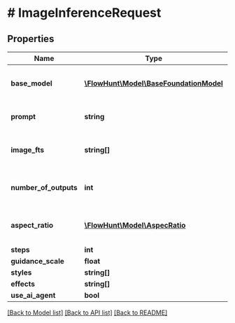 # # ImageInferenceRequest

## Properties

Name | Type | Description | Notes
------------ | ------------- | ------------- | -------------
**base_model** | [**\FlowHunt\Model\BaseFoundationModel**](BaseFoundationModel.md) | The base model to use for inference |
**prompt** | **string** | The prompt to use for inference |
**image_fts** | **string[]** | The list of image FTs to use for inference |
**number_of_outputs** | **int** | The number of outputs to generate | [optional] [default to 1]
**aspect_ratio** | [**\FlowHunt\Model\AspecRatio**](AspecRatio.md) | The aspect ratio of the output images | [optional]
**steps** | **int** |  | [optional]
**guidance_scale** | **float** |  | [optional]
**styles** | **string[]** |  | [optional]
**effects** | **string[]** |  | [optional]
**use_ai_agent** | **bool** |  | [optional]

[[Back to Model list]](../../README.md#models) [[Back to API list]](../../README.md#endpoints) [[Back to README]](../../README.md)
